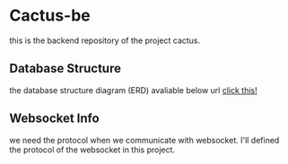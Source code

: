 # Cactus-be

this is the backend repository of the project cactus.

## Database Structure

the database structure diagram (ERD) avaliable below url
[click this!](https://dbdocs.io/siwonpada/cactus)

## Websocket Info

we need the protocol when we communicate with websocket. I'll defined the protocol of the websocket in this project.
